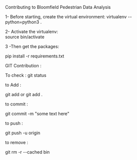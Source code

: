 Contributing to Bloomfield Pedestrian Data Analysis

1- Before starting, create the virtual environment:
  virtualenv --python=python3 .

2- Activate the virtualenv:  
  source bin/activate

3 -Then get the packages:

  pip install -r requirements.txt





GIT Contribution :

To check :
  git status

to Add :

  git add <folder name> or
  git add .

to commit :

  git commit -m "some text here"

to push :

  git push -u origin <branch name>


to remove :

  git rm -r --cached bin
